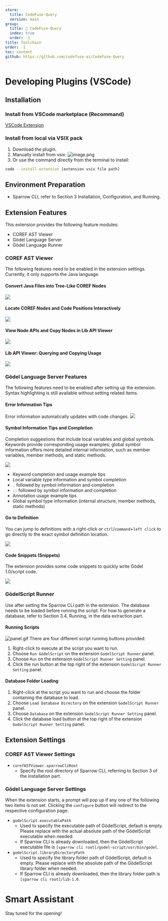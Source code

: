 ```yaml
---
store:
  title: CodeFuse-Query
  version: main
group:
  title: 🌱 CodeFuse-Query
  index: true
  order: -1
title: Toolchain
order: -1
toc: content
github: https://github.com/codefuse-ai/CodeFuse-Query
---
```


# Developing Plugins (VSCode)

## Installation

### Install from VSCode marketplace (Recommand)

[VSCode Extension](https://marketplace.visualstudio.com/items?itemName=CodeFuse-Query.codefuse-query-extension)

### Install from local via VSIX pack

1. Download the plugin.
2. Manually install from vsix:
   ![image.png](/images/codefuse-query/toolchain01.png)
3. Or use the command directly from the terminal to install:

```bash
code --install-extension [extension vsix file path]
```

## Environment Preparation

- Sparrow CLI, refer to Section 3 Installation, Configuration, and Running.

## Extension Features

This extension provides the following feature modules:

- COREF AST Viewer
- Gödel Language Server
- Gödel Language Runner

### COREF AST Viewer

The following features need to be enabled in the extension settings. Currently, it only supports the Java language.

#### Convert Java Files into Tree-Like COREF Nodes

![](/images/codefuse-query/toolchain02.gif)

#### Locate COREF Nodes and Code Positions Interactively

![](/images/codefuse-query/toolchain03.gif)

#### View Node APIs and Copy Nodes in Lib API Viewer

![](/images/codefuse-query/toolchain04.gif)

#### Lib API Viewer: Querying and Copying Usage

![](/images/codefuse-query/toolchain05.gif)

### Gödel Language Server Features

The following features need to be enabled after setting up the extension. Syntax highlighting is still available without setting related items.

#### Error Information Tips

Error information automatically updates with code changes.
![](/images/codefuse-query/toolchain06.gif)

#### Symbol Information Tips and Completion

Completion suggestions that include local variables and global symbols. Keywords provide corresponding usage examples; global symbol information offers more detailed internal information, such as member variables, member methods, and static methods.

![](/images/codefuse-query/toolchain07.gif)

- Keyword completion and usage example tips
- Local variable type information and symbol completion
- `.` followed by symbol information and completion
- `::` followed by symbol information and completion
- Annotation usage example tips
- Global symbol type information (internal structure, member methods, static methods)

#### Go to Definition

You can jump to definitions with a right-click or `ctrl`/`command`+`left click` to go directly to the exact symbol definition location.

![](/images/codefuse-query/toolchain08.gif)

#### Code Snippets (Snippets)

The extension provides some code snippets to quickly write Gödel 1.0/script code.

![](/images/codefuse-query/toolchain09.gif)

### GödelScript Runner

Use after setting the Sparrow CLI path in the extension. The database needs to be loaded before running the script. For how to generate a database, refer to Section 3.4, Running, in the data extraction part.

#### Running Scripts

![panel.gif](/images/codefuse-query/toolchain10.gif)
There are four different script running buttons provided:

1. Right-click to execute at the script you want to run.
2. Choose `Run GödelScript` on the extension `GodelScript Runner` panel.
3. Choose `Run` on the extension `GodelScript Runner Setting` panel.
4. Click the run button at the top right of the extension `GodelScript Runner Setting` panel.

#### Database Folder Loading

1. Right-click at the script you want to run and choose the folder containing the database to load.
2. Choose `Load Database Directory` on the extension `GodelScript Runner` panel.
3. Choose `Database` on the extension `GodelScript Runner Setting` panel.
4. Click the database load button at the top right of the extension `GodelScript Runner Setting` panel.

## Extension Settings

### COREF AST Viewer Settings

- `corefASTViewer.sparrowCliRoot`
  - Specify the root directory of Sparrow CLI, referring to Section 3 of the installation part.

### Gödel Language Server Settings

When the extension starts, a prompt will pop up if any one of the following two items is not set. Clicking the `configure` button will redirect to the respective configuration page.

- `godelScript.executablePath`
  - Used to specify the executable path of GödelScript, default is empty. Please replace with the actual absolute path of the GödelScript executable when needed.
  - If Sparrow CLI is already downloaded, then the GödelScript executable file is `[sparrow cli root]/godel-script/usr/bin/godel`.
- `godelScript.libraryDirectoryPath`
  - Used to specify the library folder path of GödelScript, default is empty. Please replace with the absolute path of the GödelScript library folder when needed.
  - If Sparrow CLI is already downloaded, then the library folder path is `[sparrow cli root]/lib-1.0`.

# Smart Assistant

Stay tuned for the opening!
